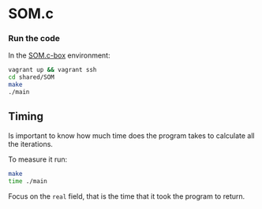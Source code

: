 SOM.c
=====

### Run the code


In the [SOM.c-box](https://github.com/franleplant/SOM.c-box) environment:


```bash
vagrant up && vagrant ssh
cd shared/SOM
make
./main
```

## Timing


Is important to know how much time does the program takes to calculate
all the iterations.

To measure it run:

```bash
make
time ./main
```

Focus on the `real` field, that is the time that it took the program to return.
